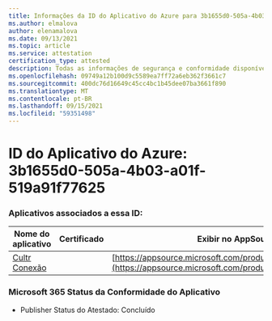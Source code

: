 ```yaml
---
title: Informações da ID do Aplicativo do Azure para 3b1655d0-505a-4b03-a01f-519a91f77625
ms.author: elmalova
author: elenamalova
ms.date: 09/13/2021
ms.topic: article
ms.service: attestation
certification_type: attested
description: Todas as informações de segurança e conformidade disponíveis para 3b1655d0-505a-4b03-a01f-519a91f77625.
ms.openlocfilehash: 09749a12b100d9c5589ea7ff72a6eb362f3661c7
ms.sourcegitcommit: 400dc76d16649c45cc4bc1b45dee07ba3661f890
ms.translationtype: MT
ms.contentlocale: pt-BR
ms.lasthandoff: 09/15/2021
ms.locfileid: "59351498"
---
```

# <a name="azure-app-id-3b1655d0-505a-4b03-a01f-519a91f77625"></a>ID do Aplicativo do Azure: 3b1655d0-505a-4b03-a01f-519a91f77625


### <a name="apps-associated-with-this-id"></a>Aplicativos associados a essa ID:
| **Nome do aplicativo** | **Certificado** | **Exibir no AppSource** |
|--------------|---------------|-----------------------|
| [Cultr Conexão](https://docs.microsoft.com/microsoft-365-app-certification/forward/WA200003008) |  | [https://appsource.microsoft.com/product/office/WA200003008](https://appsource.microsoft.com/product/office/WA200003008) |

### <a name="microsoft-365-app-compliance-status"></a>Microsoft 365 Status da Conformidade do Aplicativo
- Publisher Status do Atestado: Concluído
